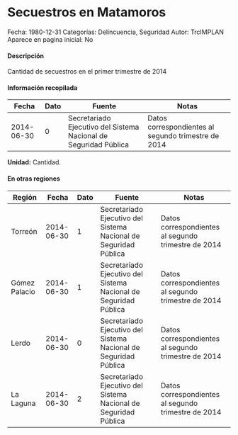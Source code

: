Secuestros en Matamoros
=====

Fecha: 1980-12-31
Categorías: Delincuencia, Seguridad
Autor: TrcIMPLAN
Aparece en pagina inicial: No

#### Descripción

Cantidad de secuestros en el primer trimestre de 2014

#### Información recopilada

<table class="table table-hover table-bordered matriz">
<thead>
<tr>
<th>Fecha</th>
<th>Dato</th>
<th>Fuente</th>
<th>Notas</th>
</tr>
</thead>
<tbody>
<tr>
<td>2014-06-30</td>
<td class="derecha">0</td>
<td>Secretariado Ejecutivo del Sistema Nacional de Seguridad Pública</td>
<td>Datos correspondientes al segundo trimestre de 2014</td>
</tr>
</tbody>
</table>

<b>Unidad:</b> Cantidad.




#### En otras regiones

<table class="table table-hover table-bordered matriz">
<thead>
<tr>
<th>Región</th>
<th>Fecha</th>
<th>Dato</th>
<th>Fuente</th>
<th>Notas</th>
</tr>
</thead>
<tbody>
<tr>
<td>Torreón</td>
<td>2014-06-30</td>
<td class="derecha">1</td>
<td>Secretariado Ejecutivo del Sistema Nacional de Seguridad Pública</td>
<td>Datos correspondientes al segundo trimestre de 2014</td>
</tr>
<tr>
<td>Gómez Palacio</td>
<td>2014-06-30</td>
<td class="derecha">1</td>
<td>Secretariado Ejecutivo del Sistema Nacional de Seguridad Pública</td>
<td>Datos correspondientes al segundo trimestre de 2014</td>
</tr>
<tr>
<td>Lerdo</td>
<td>2014-06-30</td>
<td class="derecha">0</td>
<td>Secretariado Ejecutivo del Sistema Nacional de Seguridad Pública</td>
<td>Datos correspondientes al segundo trimestre de 2014</td>
</tr>
<tr>
<td>La Laguna</td>
<td>2014-06-30</td>
<td class="derecha">2</td>
<td>Secretariado Ejecutivo del Sistema Nacional de Seguridad Pública</td>
<td>Datos correspondientes al segundo trimestre de 2014</td>
</tr>
</tbody>
</table>

